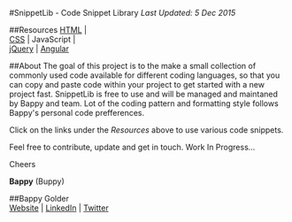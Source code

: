 <!--
GitHub Markdown System:
https://help.github.com/articles/markdown-basics/
https://guides.github.com/features/mastering-markdown/
-->

#SnippetLib - Code Snippet Library
*Last Updated: 5 Dec 2015*

##Resources
<a href="https://github.com/bappygolder/HTML_Gold/blob/master/html.md">HTML</a>  |  
<a href="https://github.com/bappygolder/HTML_Gold/blob/master/css.md">CSS</a>  |  JavaScript  |  
<a href="https://github.com/bappygolder/HTML_Gold/blob/master/jquery.md">jQuery</a>  |  <a href="https://github.com/bappygolder/HTML_Gold/blob/master/ANGULAR.md">Angular</a>

##About
The goal of this project is to the make a small collection of commonly used code available for different coding languages, so that you can copy and paste code within your project to get started with a new project fast. SnippetLib is free to use and will be managed and maintaned by Bappy and team. Lot of the coding pattern and formatting style follows Bappy's personal code prefferences. 

Click on the links under the *Resources* above to use various code snippets. 

Feel free to contribute, update and get in touch. Work In Progress...

Cheers 

**Bappy** (Buppy)

##Bappy Golder <br/>
<a href="http://bappygolder.com/">Website</a>  |  <a href="https://github.com/bappygolder">LinkedIn</a> |  <a href="https://au.linkedin.com/in/bappygolder">Twitter</a>
